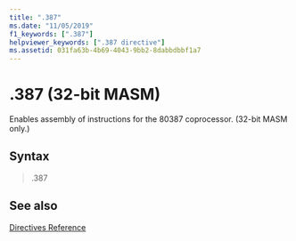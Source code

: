 ```yaml
---
title: ".387"
ms.date: "11/05/2019"
f1_keywords: [".387"]
helpviewer_keywords: [".387 directive"]
ms.assetid: 031fa63b-4b69-4043-9bb2-8dabbdbbf1a7
---
```

# .387 (32-bit MASM)

Enables assembly of instructions for the 80387 coprocessor. (32-bit MASM only.)

## Syntax

> .387

## See also

[Directives Reference](../../assembler/masm/directives-reference.md)<br/>